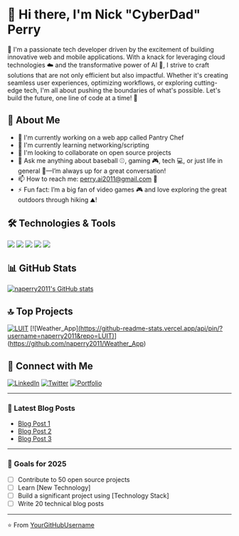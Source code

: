 # 👋 Hi there, I'm Nick "CyberDad" Perry

🌟 I'm a passionate tech developer driven by the excitement of building innovative web and mobile applications. With a knack for leveraging cloud technologies ☁️ and the transformative power of AI 🤖, I strive to craft solutions that are not only efficient but also impactful. Whether it's creating seamless user experiences, optimizing workflows, or exploring cutting-edge tech, I'm all about pushing the boundaries of what's possible. Let's build the future, one line of code at a time! 🚀

## 🚀 About Me
- 🔭 I'm currently working on a web app called Pantry Chef
- 🌱 I'm currently learning networking/scripting
- 👯 I'm looking to collaborate on open source projects
- 💬 Ask me anything about baseball ⚾, gaming 🎮, tech 💻, or just life in general 🌟—I’m always up for a great conversation!
- 📫 How to reach me: perry.ai2011@gmail.com 💌
- ⚡ Fun fact: I’m a big fan of video games 🎮 and love exploring the great outdoors through hiking ⛰️!

## 🛠️ Technologies & Tools
![](https://img.shields.io/badge/Code-JavaScript-informational?style=flat&logo=javascript&logoColor=white&color=2bbc8a)
![](https://img.shields.io/badge/Code-Python-informational?style=flat&logo=python&logoColor=white&color=2bbc8a)
![](https://img.shields.io/badge/Code-React-informational?style=flat&logo=react&logoColor=white&color=2bbc8a)
![](https://img.shields.io/badge/Tools-Docker-informational?style=flat&logo=docker&logoColor=white&color=2bbc8a)
![](https://img.shields.io/badge/Tools-Kubernetes-informational?style=flat&logo=kubernetes&logoColor=white&color=2bbc8a)

## 📊 GitHub Stats
[![naperry2011's GitHub stats](https://github-readme-stats.vercel.app/api?username=naperry2011&show_icons=true&theme=radical)](https://github.com/naperry2011)

## 🔝 Top Projects

[![LUIT](https://github-readme-stats.vercel.app/api/pin/?username=naperry2011&repo=LUIT)](https://github.com/naperry2011/LUIT)
[![Weather_App][(https://github-readme-stats.vercel.app/api/pin/?username=naperry2011&repo=LUIT)](https://github.com/naperry2011/LUIT)](https://github.com/naperry2011/Weather_App)

## 🤝 Connect with Me

[![LinkedIn](https://img.shields.io/badge/-LinkedIn-blue?style=flat-square&logo=LinkedIn&logoColor=white)](Your-LinkedIn-URL)
[![Twitter](https://img.shields.io/badge/-Twitter-1DA1F2?style=flat-square&logo=Twitter&logoColor=white)](Your-Twitter-URL)
[![Portfolio](https://img.shields.io/badge/-Portfolio-000000?style=flat-square&logo=react&logoColor=white)](Your-Portfolio-URL)

---

### 📝 Latest Blog Posts
<!-- BLOG-POST-LIST:START -->
- [Blog Post 1](Link)
- [Blog Post 2](Link)
- [Blog Post 3](Link)
<!-- BLOG-POST-LIST:END -->

---

### 🎯 Goals for 2025
- [ ] Contribute to 50 open source projects
- [ ] Learn [New Technology]
- [ ] Build a significant project using [Technology Stack]
- [ ] Write 20 technical blog posts

---

⭐️ From [YourGitHubUsername](https://github.com/YourGitHubUsername)
